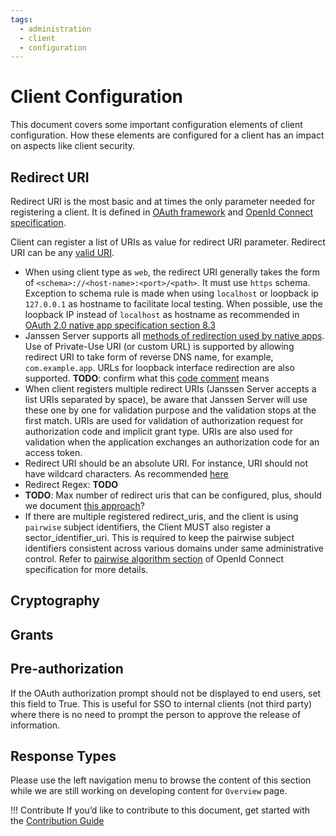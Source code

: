 ```yaml
---
tags:
  - administration
  - client
  - configuration
---
```


# Client Configuration

This document covers some important configuration elements of client configuration. How these elements are configured
for a client has an impact on aspects like client security.

## Redirect URI

Redirect URI is the most basic and at times the only parameter needed for registering a client. It is defined in [OAuth
framework](https://datatracker.ietf.org/doc/html/rfc6749#section-4.1.1) and
[OpenId Connect specification](https://openid.net/specs/openid-connect-core-1_0.html#ClientAuthentication).

Client can register a list of URIs as value for redirect URI parameter. Redirect URI can be any
[valid URI](https://www.ietf.org/rfc/rfc2396.txt).  

- When using client type as `web`, the redirect URI generally takes the form of `<schema>://<host-name>:<port>/<path>`. 
  It must use `https` schema. Exception to schema rule is made when using 
  `localhost` or loopback ip `127.0.0.1` as hostname to facilitate local testing. When possible, use the loopback IP 
  instead of `localhost` as hostname as 
  recommended in [OAuth 2.0 native app specification section 8.3](https://www.rfc-editor.org/rfc/rfc8252#section-8.3)
- Janssen Server supports all [methods of redirection used by
  native apps](https://datatracker.ietf.org/doc/html/rfc8252#section-7). Use of Private-Use URI (or custom URL) is 
  supported by allowing redirect URI to take form of reverse DNS name, for example, ` com.example.app`. URLs for
  loopback interface redirection are also supported.
  **TODO**: confirm what this [code comment](https://github.com/JanssenProject/jans/blob/82a1046bf4a14a2ae191251e4fc874ccf7c612ec/jans-auth-server/server/src/main/java/io/jans/as/server/model/registration/RegisterParamsValidator.java#L284-L285) means 
- When client registers multiple redirect URIs (Janssen Server accepts a list URIs separated by space), be aware that
  Janssen Server will use these one by one for validation purpose and the validation stops at the first match. 
  URIs are used for validation of authorization request
  for authorization code and implicit grant type. URIs are also used for validation when the application exchanges an 
  authorization code for an access token.  
- Redirect URI should be an absolute URI. For instance, URI should not have wildcard characters. As recommended 
  [here](https://www.rfc-editor.org/rfc/rfc6749#section-3.1.2)
- Redirect Regex: **TODO**
- **TODO**: Max number of redirect uris that can be configured, plus, should we document [this approach](https://learn.microsoft.com/en-us/azure/active-directory/develop/reply-url#use-a-state-parameter)?
- If there are multiple registered redirect_uris, and the client is using `pairwise` subject 
  identifiers, the Client MUST also register a sector_identifier_uri. This is required to keep the pairwise subject
  identifiers consistent across various domains under same administrative control. Refer to [pairwise algorithm 
  section](https://openid.net/specs/openid-connect-core-1_0.html#PairwiseAlg) of OpenId Connect specification for more
  details.

## Cryptography 



## Grants

## Pre-authorization

If the OAuth authorization prompt should not be displayed to end users, set this field to True. This is useful for SSO 
to internal clients (not third party) where there is no need to prompt the person to approve the release of information.

## Response Types



Please use the left navigation menu to browse the content of this section while we are still working on developing content for `Overview` page.

!!! Contribute
If you’d like to contribute to this document, get started with the [Contribution Guide](https://docs.jans.io/head/CONTRIBUTING/#contributing-to-the-documentation)